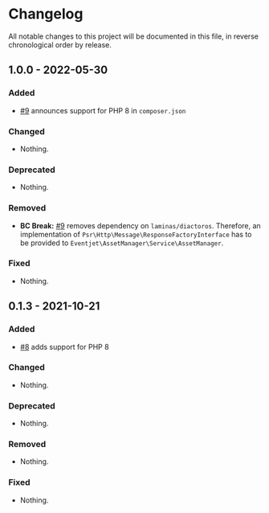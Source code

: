 # Changelog

All notable changes to this project will be documented in this file, in reverse chronological order by release.

## 1.0.0 - 2022-05-30

### Added

- [#9](https://github.com/eventjet/eventjet-asset-manager/pull/9) announces support for PHP 8 in `composer.json`

### Changed

- Nothing.

### Deprecated

- Nothing.

### Removed

- **BC Break:** [#9](https://github.com/eventjet/eventjet-asset-manager/pull/9) removes dependency
  on `laminas/diactoros`.
  Therefore, an implementation of `Psr\Http\Message\ResponseFactoryInterface` has to be provided to
  `Eventjet\AssetManager\Service\AssetManager`.

### Fixed

- Nothing.

## 0.1.3 - 2021-10-21

### Added

- [#8](https://github.com/eventjet/eventjet-asset-manager/pull/8) adds support for PHP 8

### Changed

- Nothing.

### Deprecated

- Nothing.

### Removed

- Nothing.

### Fixed

- Nothing.
